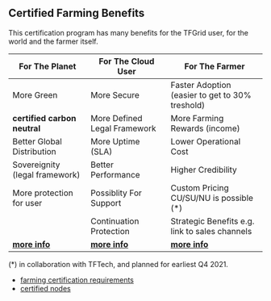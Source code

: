 ## Certified Farming Benefits

This certification program has many benefits for the TFGrid user, for the world and the farmer itself.

| For The Planet                                         | For The Cloud User                                   | For The Farmer                                         |
| ------------------------------------------------------ | ---------------------------------------------------- | ------------------------------------------------------ |
| More Green                                             | More Secure                                          | Faster Adoption (easier to get to 30% treshold)        |
| **certified carbon neutral**                           | More Defined Legal Framework                         | More Farming Rewards (income)                          |
| Better Global Distribution                             | More Uptime (SLA)                                    | Lower Operational Cost                                 |
| Sovereignity (legal framework)                         | Better Performance                                   | Higher Credibility                                     |
| More protection for user                               | Possiblity For Support                               | Custom Pricing CU/SU/NU is possible (*)                |
|                                                        | Continuation Protection                              | Strategic Benefits e.g. link to sales channels         |
| **[more info](farming_certification_benefits_planet)** | **[more info](farming_certification_benefits_user)** | **[more info](farming_certification_benefits_farmer)** |

(*) in collaboration with TFTech, and planned for earliest Q4 2021.

- [farming certification requirements](farming_certified_requirements)
- [certified nodes](certified_node)